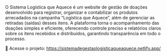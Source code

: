 O Sistema Logística que Aquece é um website de gestão de doações desenvolvido para registrar, organizar e contabilizar os produtos arrecadados na campanha “Logística que Aquece”, além de gerenciar as retiradas (saídas) desses itens. A plataforma torna o acompanhamento das doações simples e eficiente, oferecendo controle preciso e relatórios claros sobre os itens recebidos e distribuídos, garantindo transparência em todo o processo.

🔗 Acesse o projeto: https://sistemadegestaologisticaqueaquece.netlify.app/
